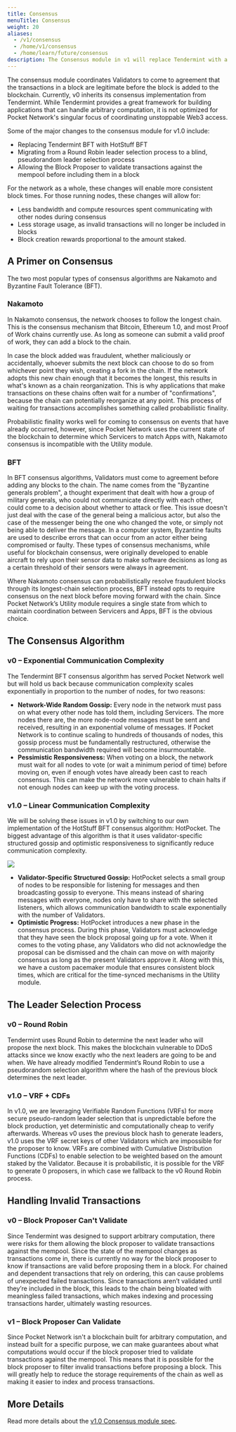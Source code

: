 ```yaml
---
title: Consensus
menuTitle: Consensus
weight: 20
aliases:
  - /v1/consensus
  - /home/v1/consensus
  - /home/learn/future/consensus
description: The Consensus module in v1 will replace Tendermint with a new consensus mechanism, as well as provide a blind, pseudorandom leader selection process, enabling more consistent block times and more effeicient use of resources.
---
```



The consensus module coordinates Validators to come to agreement that the transactions in a block are legitimate before the block is added to the blockchain. Currently, v0 inherits its consensus implementation from Tendermint. While Tendermint provides a great framework for building applications that can handle arbitrary computation, it is not optimized for Pocket Network's singular focus of coordinating unstoppable Web3 access.

Some of the major changes to the consensus module for v1.0 include:

* Replacing Tendermint BFT with HotStuff BFT
* Migrating from a Round Robin leader selection process to a blind, pseudorandom leader selection process
* Allowing the Block Proposer to validate transactions against the mempool before including them in a block

For the network as a whole, these changes will enable more consistent block times. For those running nodes, these changes will allow for:

* Less bandwidth and compute resources spent communicating with other nodes during consensus
* Less storage usage, as invalid transactions will no longer be included in blocks
* Block creation rewards proportional to the amount staked.

## A Primer on Consensus

The two most popular types of consensus algorithms are Nakamoto and Byzantine Fault Tolerance (BFT).

### Nakamoto

In Nakamoto consensus, the network chooses to follow the longest chain. This is the consensus mechanism that Bitcoin, Ethereum 1.0, and most Proof of Work chains currently use. As long as someone can submit a valid proof of work, they can add a block to the chain.

In case the block added was fraudulent, whether maliciously or accidentally, whoever submits the next block can choose to do so from whichever point they wish, creating a fork in the chain. If the network adopts this new chain enough that it becomes the longest, this results in what's known as a chain reorganization. This is why applications that make transactions on these chains often wait for a number of "confirmations", because the chain can potentially reorganize at any point. This process of waiting for transactions accomplishes something called probabilistic finality.

Probabilistic finality works well for coming to consensus on events that have already occurred, however, since Pocket Network uses the current state of the blockchain to determine which Servicers to match Apps with, Nakamoto consensus is incompatible with the Utility module.

### BFT

In BFT consensus algorithms, Validators must come to agreement before adding any blocks to the chain. The name comes from the "Byzantine generals problem", a thought experiment that dealt with how a group of military generals, who could not communicate directly with each other, could come to a decision about whether to attack or flee. This issue doesn't just deal with the case of the general being a malicious actor, but also the case of the messenger being the one who changed the vote, or simply not being able to deliver the message. In a computer system, Byzantine faults are used to describe errors that can occur from an actor either being compromised or faulty. These types of consensus mechanisms, while useful for blockchain consensus, were originally developed to enable aircraft to rely upon their sensor data to make software decisions as long as a certain threshold of their sensors were always in agreement.

Where Nakamoto consensus can probabilistically resolve fraudulent blocks through its longest-chain selection process, BFT instead opts to require consensus on the next block before moving forward with the chain. Since Pocket Network’s Utility module requires a single state from which to maintain coordination between Servicers and Apps, BFT is the obvious choice.

## The Consensus Algorithm

### v0 – Exponential Communication Complexity

The Tendermint BFT consensus algorithm has served Pocket Network well but will hold us back because communication complexity scales exponentially in proportion to the number of nodes, for two reasons:

* **Network-Wide Random Gossip:** Every node in the network must pass on what every other node has told them, including Servicers. The more nodes there are, the more node-node messages must be sent and received, resulting in an exponential volume of messages. If Pocket Network is to continue scaling to hundreds of thousands of nodes, this gossip process must be fundamentally restructured, otherwise the communication bandwidth required will become insurmountable.
* **Pessimistic Responsiveness:** When voting on a block, the network must wait for all nodes to vote (or wait a minimum period of time) before moving on, even if enough votes have already been cast to reach consensus. This can make the network more vulnerable to chain halts if not enough nodes can keep up with the voting process.

### v1.0 – Linear Communication Complexity

We will be solving these issues in v1.0 by switching to our own implementation of the HotStuff BFT consensus algorithm: HotPocket. The biggest advantage of this algorithm is that it uses validator-specific structured gossip and optimistic responsiveness to significantly reduce communication complexity.

![](/images/hot-stuff.png)
* **Validator-Specific Structured Gossip:** HotPocket selects a small group of nodes to be responsible for listening for messages and then broadcasting gossip to everyone. This means instead of sharing messages with everyone, nodes only have to share with the selected listeners, which allows communication bandwidth to scale exponentially with the number of Validators.
* **Optimistic Progress:** HotPocket introduces a new phase in the consensus process. During this phase, Validators must acknowledge that they have seen the block proposal going up for a vote. When it comes to the voting phase, any Validators who did not acknowledge the proposal can be dismissed and the chain can move on with majority consensus as long as the present Validators approve it. Along with this, we have a custom pacemaker module that ensures consistent block times, which are critical for the time-synced mechanisms in the Utility module.

## The Leader Selection Process

### v0 – Round Robin

Tendermint uses Round Robin to determine the next leader who will propose the next block. This makes the blockchain vulnerable to DDoS attacks since we know exactly who the next leaders are going to be and when. We have already modified Tendermint’s Round Robin to use a pseudorandom selection algorithm where the hash of the previous block determines the next leader.

### v1.0 – VRF + CDFs

In v1.0, we are leveraging Verifiable Random Functions (VRFs) for more secure pseudo-random leader selection that is unpredictable before the block production, yet deterministic and computationally cheap to verify afterwards. Whereas v0 uses the previous block hash to generate leaders, v1.0 uses the VRF secret keys of other Validators which are impossible for the proposer to know. VRFs are combined with Cumulative Distribution Functions (CDFs) to enable selection to be weighted based on the amount staked by the Validator. Because it is probabilistic, it is possible for the VRF to generate 0 proposers, in which case we fallback to the v0 Round Robin process.

## Handling Invalid Transactions

### v0 – Block Proposer Can't Validate

Since Tendermint was designed to support arbitrary computation, there were risks for them allowing the block proposer to validate transactions against the mempool. Since the state of the mempool changes as transactions come in, there is currently no way for the block proposer to know if transactions are valid before proposing them in a block. For chained and dependent transactions that rely on ordering, this can cause problems of unexpected failed transactions. Since transactions aren’t validated until they’re included in the block, this leads to the chain being bloated with meaningless failed transactions, which makes indexing and processing transactions harder, ultimately wasting resources.

### v1 – Block Proposer Can Validate

Since Pocket Network isn't a blockchain built for arbitrary computation, and instead built for a specific purpose, we can make guarantees about what computations would occur if the block proposer tried to validate transactions against the mempool. This means that it is possible for the block proposer to filter invalid transactions before proposing a block. This will greatly help to reduce the storage requirements of the chain as well as making it easier to index and process transactions.

## More Details

Read more details about the [v1.0 Consensus module spec](https://github.com/pokt-network/pocket-network-protocol/).
